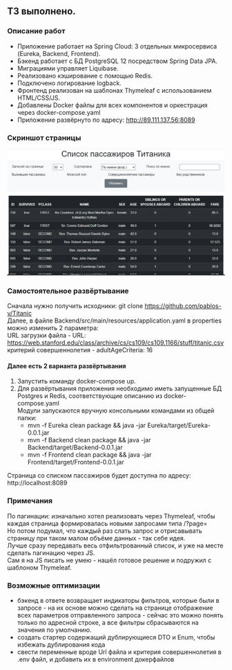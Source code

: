 ## ТЗ выполнено.

### Описание работ
- Приложение работает на Spring Cloud: 3 отдельных микросервиса (Eureka, Backend, Frontend).
- Бэкенд работает c БД PostgreSQL 12 посредством Spring Data JPA. 
- Миграциями управляет Liquibase.
- Реализовано кэширование с помощью Redis. 
- Подключено логирование logback.
- Фронтенд реализован на шаблонах Thymeleaf с использованием HTML/CSS/JS.
- Добавлены Docker файлы для всех компонентов и оркестрация через docker-compose.yaml
- Приложение развёрнуто по адресу: http://89.111.137.56:8089


### Скриншот страницы
![](image.png)

### Самостоятельное развёртывание
Сначала нужно получить исходники: git clone https://github.com/pablos-v/Titanic
\
Далее, в файле Backend/src/main/resources/application.yaml в properties можно изменить 2 параметра:
\
URL загрузки файла - URL: https://web.stanford.edu/class/archive/cs/cs109/cs109.1166/stuff/titanic.csv
\
критерий совершеннолетия - adultAgeCriteria: 16 

#### Далее есть 2 варианта развёртывания
1. Запустить команду docker-compose up.
2. Для развёртывания приложения необходимо иметь запущенные БД Postgres и Redis, соответствующие описанию из
   docker-compose.yaml
   \
   Модули запускаются вручную консольными командами из общей папки:
   - mvn -f Eureka clean package && java -jar Eureka/target/Eureka-0.0.1.jar
   - mvn -f Backend clean package && java -jar Backend/target/Backend-0.0.1.jar
   - mvn -f Frontend clean package && java -jar Frontend/target/Frontend-0.0.1.jar

Страница со списком пассажиров будет доступна по адресу: http://localhost:8089

### Примечания
По пагинации: изначально хотел реализовать через Thymeleaf, чтобы каждая страница формировалась новыми запросами типа /?page=
\
Но потом подумал, что каждый раз слать запрос и отрисавывать страницу при таком малом объёме данных - так себе идея. 
\
Лучше сразу передавать весь отфильтрованный список, и уже на месте сделать пагинацию через JS. 
\
Сам я на JS писать не умею - нашёл готовое решение и подружил с шаблоном Thymeleaf.

### Возможные оптимизации
- бэкенд в ответе возвращает индикаторы фильтров, которые были в запросе - на их основе можно сделать на странице отображение всех параметров отправленного запроса - сейчас это можно понять только по адресной строке, а все фильтры сбрасываются на значения по умолчанию.
- создать стартер содержащий дублирующиеся DTO и Enum, чтобы избежать дублирования кода
- свести переменные вроде Url файла и критерия совершеннолетия в .env файл, и добавить их в environment докерфайлов

